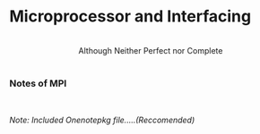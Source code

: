 # Microprocessor and Interfacing

<p align = center>
  <br />Although Neither Perfect nor Complete<br />
  <br /><h3>Notes of MPI</h3><br />
</p>

*Note: Included Onenotepkg file.....(Reccomended)*
